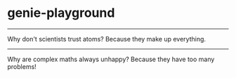 # genie-playground

---

Why don't scientists trust atoms? Because they make up everything.

---

Why are complex maths always unhappy? Because they have too many problems!